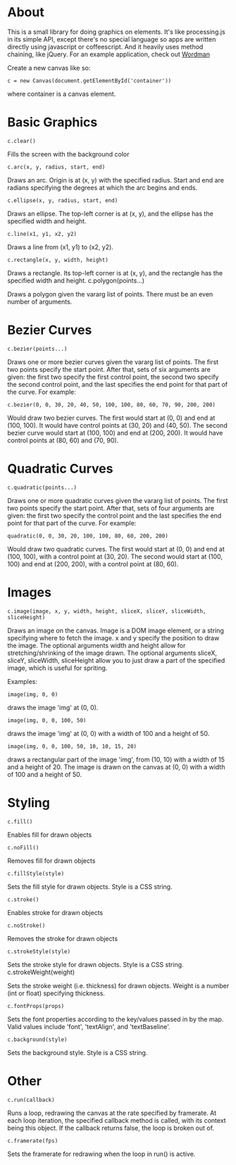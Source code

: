 # About

This is a small library for doing graphics on <canvas> elements. It's like
processing.js in its simple API, except there's no special language so apps
are written directly using javascript or coffeescript. And it heavily uses
method chaining, like jQuery. For an example application, check out [Wordman](https://github.com/ysimonson/wordman)

Create a new canvas like so:

    c = new Canvas(document.getElementById('container'))

where container is a canvas element.

# Basic Graphics

    c.clear()

Fills the screen with the background color

    c.arc(x, y, radius, start, end)

Draws an arc. Origin is at (x, y) with the specified radius. Start and end
are radians specifying the degrees at which the arc begins and ends.

    c.ellipse(x, y, radius, start, end)

Draws an ellipse. The top-left corner is at (x, y), and the ellipse has the
specified width and height.

    c.line(x1, y1, x2, y2)

Draws a line from (x1, y1) to (x2, y2).

    c.rectangle(x, y, width, height)

Draws a rectangle. Its top-left corner is at (x, y), and the rectangle has
the specified width and height.
    c.polygon(points...)

Draws a polygon given the vararg list of points. There must be an even
number of arguments.

# Bezier Curves

    c.bezier(points...)

Draws one or more bezier curves given the vararg list of points. The first
two points specify the start point. After that, sets of six arguments are
given: the first two specify the first control point, the second two
specify the second control point, and the last specifies the end point for
that part of the curve. For example:

    c.bezier(0, 0, 30, 20, 40, 50, 100, 100, 80, 60, 70, 90, 200, 200)

Would draw two bezier curves. The first would start at (0, 0) and end at
(100, 100). It would have control points at (30, 20) and (40, 50). The
second bezier curve would start at (100, 100) and end at (200, 200). It
would have control points at (80, 60) and (70, 90).

# Quadratic Curves

    c.quadratic(points...)

Draws one or more quadratic curves given the vararg list of points. The
first two points specify the start point. After that, sets of four
arguments are given: the first two specify the control point and the last
specifies the end point for that part of the curve. For example:

    quadratic(0, 0, 30, 20, 100, 100, 80, 60, 200, 200)

Would draw two quadratic curves. The first would start at (0, 0) and end at
(100, 100), with a control point at (30, 20). The second would start at
(100, 100) and end at (200, 200), with a control point at (80, 60).

# Images

    c.image(image, x, y, width, height, sliceX, sliceY, sliceWidth, sliceHeight)

Draws an image on the canvas. Image is a DOM image element, or a string
specifying where to fetch the image. x and y specify the position to draw
the image. The optional arguments width and height allow for
stretching/shrinking of the image drawn. The optional arguments sliceX,
sliceY, sliceWidth, sliceHeight allow you to just draw a part of the
specified image, which is useful for spriting.

Examples:

    image(img, 0, 0)

draws the image 'img' at (0, 0).

    image(img, 0, 0, 100, 50)

draws the image 'img' at (0, 0) with a width of 100 and a height of 50.

    image(img, 0, 0, 100, 50, 10, 10, 15, 20)

draws a rectangular part of the image 'img', from (10, 10) with a width of
15 and a height of 20. The image is drawn on the canvas at (0, 0) with a
width of 100 and a height of 50.

# Styling

    c.fill()

Enables fill for drawn objects

    c.noFill()

Removes fill for drawn objects

    c.fillStyle(style)

Sets the fill style for drawn objects. Style is a CSS string.

    c.stroke()

Enables stroke for drawn objects

    c.noStroke()

Removes the stroke for drawn objects

    c.strokeStyle(style)

Sets the stroke style for drawn objects. Style is a CSS string.
    c.strokeWeight(weight)

Sets the stroke weight (i.e. thickness) for drawn objects. Weight is a
number (int or float) specifying thickness.

    c.fontProps(props)

Sets the font properties according to the key/values passed in by the map.
Valid values include 'font', 'textAlign', and 'textBaseline'.

    c.background(style)

Sets the background style. Style is a CSS string.

# Other

    c.run(callback)

Runs a loop, redrawing the canvas at the rate specified by framerate. At
each loop iteration, the specified callback method is called, with its
context being this object. If the callback returns false, the loop is
broken out of.

    c.framerate(fps)

Sets the framerate for redrawing when the loop in run() is active.
